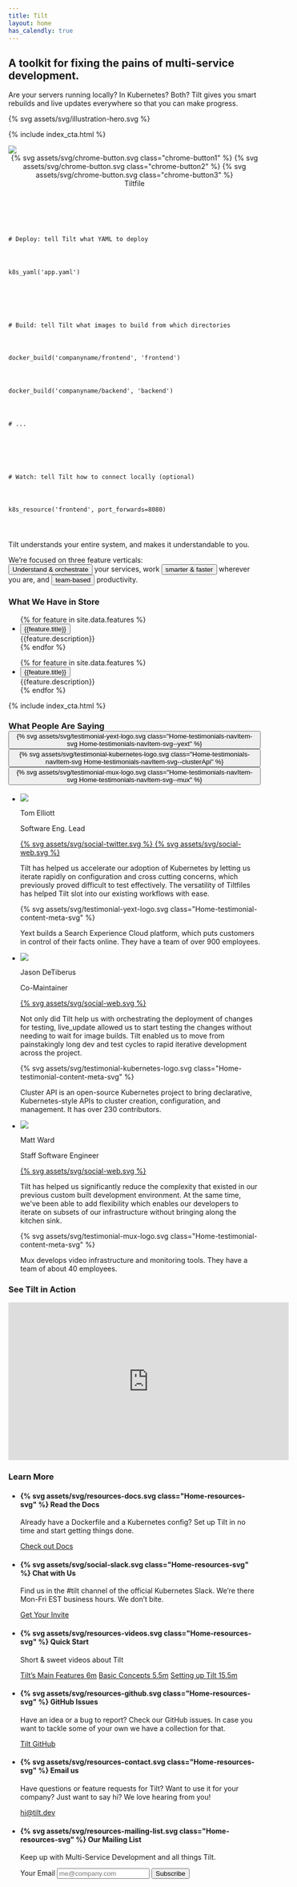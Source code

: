 ```yaml
---
title: Tilt
layout: home
has_calendly: true
---
```


<section class="Home-hero">
  <div class="Home-heroText">
    <h2 class="Home-heroText-title">
      A toolkit for fixing the pains of multi-service development.
    </h2>
    <p class="Home-heroText-subtitle">
      Are your servers running locally? In Kubernetes? Both? 
      Tilt gives you smart rebuilds and live updates everywhere so that you can make progress.
    </p>
  </div>
  <div class="Home-heroIllustration">
    {% svg assets/svg/illustration-hero.svg %}
  </div>
</section>

{% include index_cta.html %}

<section class="Home-product">
  <div class="Home-product-UI">
    <img src="/assets/img/product-tilt.png">
  </div>

  <div class="Home-product-Tiltfile">
    <header class="Home-product-Tiltfile-header">
      <div class="Home-product-Tiltfile-header-chromeDecoration">
        {% svg assets/svg/chrome-button.svg class="chrome-button1" %}
        {% svg assets/svg/chrome-button.svg class="chrome-button2" %}
        {% svg assets/svg/chrome-button.svg class="chrome-button3" %}
      </div>
      Tiltfile
    </header>
    <code class="Home-product-Tiltfile-code">
      <p class="tiltfile-comment"># Deploy: tell Tilt what YAML to deploy</p>
      <p>k8s_yaml(<span class="tiltfile-arg">'app.yaml'</span>)</p>
      <p></p>
      <p class="tiltfile-comment"># Build: tell Tilt what images to build from which directories</p>
      <p>docker_build(<span class="tiltfile-arg">'companyname/frontend'</span>, <span class="tiltfile-arg">'frontend'</span>)</p>
      <p>docker_build(<span class="tiltfile-arg">'companyname/backend'</span>, <span class="tiltfile-arg">'backend'</span>)</p>
      <p class="tiltfile-comment"># ...</p>
      <p></p>
      <p class="tiltfile-comment"># Watch: tell Tilt how to connect locally (optional)</p>
      <p>k8s_resource(<span class="tiltfile-arg">'frontend'</span>, port_forwards=<span class="tiltfile-arg-value">8080</span>)</p>
    </code>
  </div>
  <p class="Home-product-caption">Tilt understands your entire system, and makes it understandable to you.</p>
</section>

<section class="Home-featuresIntro">
  <p class="Home-featuresIntro-text">
    We’re focused on three feature verticals:<br/>
    <button class="Home-featuresIntro-text-button Home-featuresIntro-text-button--pillar1">Understand & orchestrate</button> your services, work <button class="Home-featuresIntro-text-button Home-featuresIntro-text-button--pillar2">smarter & faster</button> wherever you are, and <button class="Home-featuresIntro-text-button Home-featuresIntro-text-button--pillar3">team-based</button> productivity.
  </p>
</section>

<script async src="/assets/js/features.js"></script>

<h3 class="Home-sectionHeading Home-sectionHeading--features">What We Have in Store</h3>
<section class="Home-features">
  <ul class="Home-features-navList">
    {% for feature in site.data.features %}
      <li class="Home-features-navItem Home-features-navItem--pillar{{ feature.pillar }} js-featuresNavItem">
        <button class="Home-features-navItem-button js-featuresNavItemButton" 
           data-feature-target="{{forloop.index}}"
           onclick="featureScroll(this)">
           {{feature.title}}
        </button>
        <div class="Home-features-navItem-description">
        <div class="Home-features-navItem-descriptionInner">
          {{feature.description}}
        </div>
        </div>
      </li>
    {% endfor %}
  </ul>
  <div class="Home-features-contentList-gradient"></div>
  <ul class="Home-features-contentList">
    {% for feature in site.data.features %}
      <li class="Home-features-contentItem js-featuresContentItem" 
          data-feature-id="{{ forloop.index }}">
        <button class="Home-features-contentItem-title Home-features-contentItem-title--pillar{{ feature.pillar }}" 
          data-feature-target="{{forloop.index}}"
          onclick="featureScroll(this)">
          {{feature.title}}
        </button>
        <div>
          {{feature.description}}
        </div>
      </li>
    {% endfor %}
  </ul>
</section>

{% include index_cta.html %}

<script async src="/assets/js/cta.js"></script>
<script async src="/assets/js/testimonials.js"></script>

<h3 class="Home-sectionHeading Home-sectionHeading--testimonials" id="testimonials">
  What People Are Saying
  <div class="Home-testimonials-navList">
    <button class="Home-testimonials-navItem is-selected"
            data-testimonial="yext"
            onclick="testimonialScroll(this)">
      {% svg assets/svg/testimonial-yext-logo.svg class="Home-testimonials-navItem-svg Home-testimonials-navItem-svg--yext" %}
    </button>
    <button class="Home-testimonials-navItem" 
            data-testimonial="cluster-api"
            onclick="testimonialScroll(this)">
      {% svg assets/svg/testimonial-kubernetes-logo.svg class="Home-testimonials-navItem-svg Home-testimonials-navItem-svg--clusterApi" %}
    </button>
    <button class="Home-testimonials-navItem"
            data-testimonial="mux"
            onclick="testimonialScroll(this)">
      {% svg assets/svg/testimonial-mux-logo.svg class="Home-testimonials-navItem-svg Home-testimonials-navItem-svg--mux" %}
    </button>
  </div>
</h3>

<div class="Home-testimonialBlock">
<ul class="Home-testimonialList">
  <li class="Home-testimonial" data-testimonial="yext">
    <div class="Home-testimonial-profile">
      <div class="Home-testimonial-profile-photo"><img src="/assets/img/testimonial-profile-yext.jpg"></div>
      <div class="Home-testimonial-profileInfo">
        <p class="Home-testimonial-profileInfo-name">Tom Elliott</p>
        <p class="Home-testimonial-profileInfo-role">Software Eng. Lead</p>
      </div>
      <div class="Home-testimonial-profileSocial">
        <a href="https://twitter.com/theotherelliott" rel="noopener noreferrer" target="_blank"  class="Home-testimonial-profileSocial-link Home-testimonial-profileSocial-link--twitter" >
          {% svg assets/svg/social-twitter.svg %}
        </a>
        <a href="http://engblog.yext.com/author/telliott" rel="noopener noreferrer" target="_blank" class="Home-testimonial-profileSocial-link Home-testimonial-profileSocial-link--web">
          {% svg assets/svg/social-web.svg %}
        </a>
      </div>
    </div>
    <div class="Home-testimonial-content">
      <p class="Home-testimonial-content-quote">Tilt has helped us accelerate our adoption of Kubernetes by letting us iterate rapidly on configuration and cross cutting concerns, which previously proved difficult to test effectively. The versatility of Tiltfiles has helped Tilt slot into our existing workflows with ease.</p>
      <div class="Home-testimonial-content-meta">
        {% svg assets/svg/testimonial-yext-logo.svg class="Home-testimonial-content-meta-svg" %}
        <p class="Home-testimonial-content-meta-text">Yext builds a Search Experience Cloud platform, which puts customers in control of their facts online. They have a team of over 900 employees.</p>
      </div>
    </div>
  </li>
  <li class="Home-testimonial" data-testimonial="cluster-api">
    <div class="Home-testimonial-profile">
      <div class="Home-testimonial-profile-photo"><img src="/assets/img/testimonial-profile-cluster-api.jpg"></div>
      <div class="Home-testimonial-profileInfo">
        <p class="Home-testimonial-profileInfo-name">Jason DeTiberus</p>
        <p class="Home-testimonial-profileInfo-role">Co-Maintainer</p>
      </div>
      <div class="Home-testimonial-profileSocial">
        <a href="https://blogs.vmware.com/cloudnative/author/jasondetiberus/" rel="noopener noreferrer" target="_blank" class="Home-testimonial-profileSocial-link Home-testimonial-profileSocial-link--web">
          {% svg assets/svg/social-web.svg %}
        </a>
      </div>
    </div>
    <div class="Home-testimonial-content">
      <p class="Home-testimonial-content-quote">Not only did Tilt help us with orchestrating the deployment of changes for testing, live_update allowed us to start testing the changes without needing to wait for image builds. Tilt enabled us to move from painstakingly long dev and test cycles to rapid iterative development across the project.</p>
      <div class="Home-testimonial-content-meta">
        {% svg assets/svg/testimonial-kubernetes-logo.svg class="Home-testimonial-content-meta-svg" %}
        <p class="Home-testimonial-content-meta-text">Cluster API is an open-source Kubernetes project to bring declarative, Kubernetes-style APIs to cluster creation, configuration, and management. It has over 230 contributors.</p>
      </div>
    </div>
  </li>
  <li class="Home-testimonial" data-testimonial="mux">
    <div class="Home-testimonial-profile">
      <div class="Home-testimonial-profile-photo"><img src="/assets/img/testimonial-profile-mux.jpg"></div>
      <div class="Home-testimonial-profileInfo">
        <p class="Home-testimonial-profileInfo-name">Matt Ward</p>
        <p class="Home-testimonial-profileInfo-role">Staff Software Engineer</p>
      </div>
      <div class="Home-testimonial-profileSocial">
        <a href="https://mux.com/team/matt-ward" rel="noopener noreferrer" target="_blank" class="Home-testimonial-profileSocial-link Home-testimonial-profileSocial-link--web">
          {% svg assets/svg/social-web.svg %}
        </a>
      </div>
    </div>
    <div class="Home-testimonial-content">
      <p class="Home-testimonial-content-quote">Tilt has helped us significantly reduce the complexity that existed in our previous custom built development environment. At the same time, we've been able to add flexibility which enables our developers to iterate on subsets of our infrastructure without bringing along the kitchen sink.</p>
      <div class="Home-testimonial-content-meta">
        {% svg assets/svg/testimonial-mux-logo.svg class="Home-testimonial-content-meta-svg" %}
        <p class="Home-testimonial-content-meta-text">Mux develops video infrastructure and monitoring tools. They have a team of about 40 employees.</p>
      </div>
    </div>
  </li>
</ul>
</div>

<h3 class="Home-sectionHeading">See Tilt in Action</h3>
<div class="Home-video">
  <iframe width="560" height="315" src="https://www.youtube.com/embed/FSMc3kQgd5Y?controls=0" frameborder="0" allow="accelerometer; autoplay; encrypted-media; gyroscope; picture-in-picture" allowfullscreen></iframe>
</div>

<h3 class="Home-sectionHeading">Learn More</h3>
<section class="Home-resources">
  <ul class="Home-resources-list">
    <li class="Home-resources-listItem">
      <div class="Home-resources-listItem-text">
        <h4 class="Home-subsectionHeading Home-subsectionHeading--resources">
          {% svg assets/svg/resources-docs.svg class="Home-resources-svg" %}
          Read the Docs
        </h4>
        <p>Already have a Dockerfile and a Kubernetes config? Set up Tilt in no time and start getting things done. </p>
      </div>
      <a href="{{site.docsurl}}/" class="Home-resources-link">Check out Docs</a>
    </li>
    <li class="Home-resources-listItem">
      <div class="Home-resources-listItem-text">
        <h4 class="Home-subsectionHeading Home-subsectionHeading--resources">
        {% svg assets/svg/social-slack.svg class="Home-resources-svg" %}
          Chat with Us
        </h4>
        <p>Find us in the #tilt channel of the official Kubernetes Slack. We’re there Mon-Fri EST business hours. We don’t bite.</p>
      </div>
      <a href="https://slack.k8s.io/" class="Home-resources-link">Get Your Invite</a>
    </li>
    <li class="Home-resources-listItem">
      <div class="Home-resources-listItem-text">
        <h4 class="Home-subsectionHeading Home-subsectionHeading--resources">
          {% svg assets/svg/resources-videos.svg class="Home-resources-svg" %}
          Quick Start
        </h4>
        <p>Short & sweet videos about Tilt</p>
      </div>
      <div class="Home-resources-listItem-cta">
        <a href="https://www.youtube.com/watch?v=MIzf9vDs9JU" rel="noopener noreferrer" target="_blank" class="Home-resources-link">Tilt’s Main Features <span class="Home-resources-link-meta">6m</span></a>
        <a href="https://www.youtube.com/watch?v=HSFGKxvxsWs&t=69s" rel="noopener noreferrer" target="_blank" class="Home-resources-link">Basic Concepts <span class="Home-resources-link-meta">5.5m</span></a>
        <a href="https://www.youtube.com/watch?v=MhYIsTwwPC8" rel="noopener noreferrer" target="_blank" class="Home-resources-link">Setting up Tilt <span class="Home-resources-link-meta">15.5m</span></a>
      </div>
    </li>
    <li class="Home-resources-listItem">
      <div class="Home-resources-listItem-text">
        <h4 class="Home-subsectionHeading Home-subsectionHeading--resources">
          {% svg assets/svg/resources-github.svg class="Home-resources-svg" %}
          GitHub Issues
        </h4>
        <p>Have an idea or a bug to report? Check our GitHub issues. In case you want to tackle some of your own we have a collection for that.</p>
      </div>
      <a href="https://github.com/{{site.github_username}}/tilt" rel="noopener noreferrer" target="_blank" class="Home-resources-link">Tilt GitHub</a>
    </li>
    <li class="Home-resources-listItem">
      <div class="Home-resources-listItem-text">
        <h4 class="Home-subsectionHeading Home-subsectionHeading--resources">
          {% svg assets/svg/resources-contact.svg class="Home-resources-svg" %}
          Email us
        </h4>
        <p>Have questions or feature requests for Tilt? Want to use it for your company? Just want to say hi? We love hearing from you!</p>
      </div>
      <a href="mailto:hi@tilt.dev" class="Home-resources-link">hi@tilt.dev</a>
    </li>
    <li class="Home-resources-listItem">
      <div class="Home-resources-listItem-text">
        <h4 class="Home-subsectionHeading Home-subsectionHeading--resources">
          {% svg assets/svg/resources-mailing-list.svg class="Home-resources-svg" %}
          Our Mailing List
        </h4>
        <p>Keep up with Multi-Service Development and all things Tilt.</p>
      </div>
      <div class="Home-resources-listItem-cta">
        <form action="https://www.getdrip.com/forms/507796156/submissions" method="post" data-drip-embedded-form="507796156">
          <label for="drip-email" class="Home-resources-label">Your Email</label>
          <input class="Home-resources-input" type="email" id="drip-email" name="fields[email]" value="" placeholder="me@company.com" />
          <button class="Home-resources-button" type="submit" data-drip-attribute="sign-up-button">
            Subscribe
          </button>
          <div style="display: none;" aria-hidden="true">
            <label for="website">Website</label><br />
            <input type="text" id="website" name="website" tabindex="-1" autocomplete="false" value="" />
          </div>
        </form>
      </div>
    </li>
  </ul>
</section>
